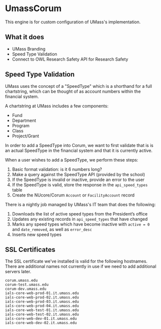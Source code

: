 # UmassCorum

This engine is for custom configuration of UMass's implementation.

## What it does

* UMass Branding
* Speed Type Validation
* Connect to OWL Research Safety API for Research Safety

## Speed Type Validation

UMass uses the concept of a "SpeedType" which is a shorthand for a full chartstring, which can
be thought of as account numbers within the financial system.

A chartstring at UMass includes a few components:

  * Fund
  * Department
  * Program
  * Class
  * Project/Grant

In order to add a SpeedType into Corum, we want to first validate that is is an
actual SpeedType in the financial system and that it is currently active.

When a user wishes to add a SpeedType, we perform these steps:

  1. Basic format validation: is it 6 numbers long?
  1. Make a query against the SpeedType API (provided by the school)
  1. If the SpeedType is invalid or inactive, provide an error to the user
  1. If the SpeedType is valid, store the response in the `api_speed_types` table
  1. Create the NUcore/Corum `Account` or `FacilityAccount` record

There is a nightly job managed by UMass's IT team that does the following:

  1. Downloads the list of active speed types from the President’s office
  1. Updates any existing records in `api_speed_types` that have changed
  1. Marks any speed types which have become inactive with `active = 0` and `date_removed`,
     as well as `error_desc`
  1. Inserts new speed types

## SSL Certificates

The SSL certificate we've installed is valid for the following hostnames. There are additional names not currently in use if we need to add additional servers later.

```
corum.umass.edu
corum-test.umass.edu
corum-dev.umass.edu
ials-core-web-prod-01.it.umass.edu
ials-core-web-prod-02.it.umass.edu
ials-core-web-prod-03.it.umass.edu
ials-core-web-prod-04.it.umass.edu
ials-core-web-test-01.it.umass.edu
ials-core-web-test-02.it.umass.edu
ials-core-web-dev-01.it.umass.edu
ials-core-web-dev-02.it.umass.edu
```
